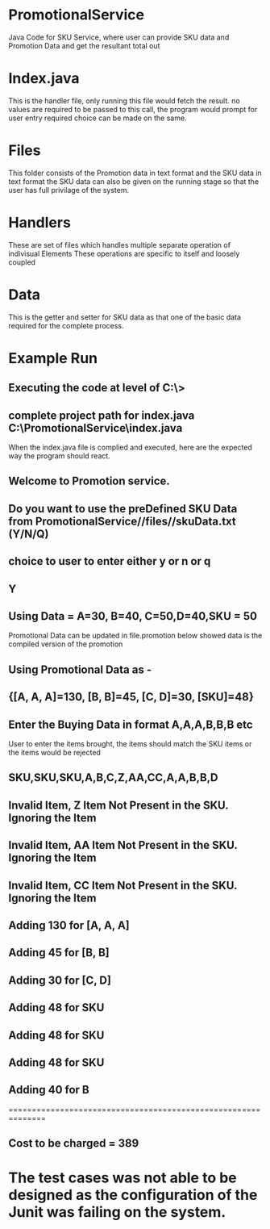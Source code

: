 # PromotionalService
Java Code for SKU Service, where user can provide SKU data and Promotion Data and get the resultant total out

# Index.java
  This is the handler file, only running this file would fetch the result.
  no values are required to be passed to this call, the program would prompt for user entry
  required choice can be made on the same.

# Files <Please configure the file locations if required becoz of difference in Enviornments>
  This folder consists of the Promotion data in text format and the SKU data in text format
  the SKU data can also be given on the running stage so that the user has full privilage of the system.

# Handlers
  These are set of files which handles multiple separate operation of indivisual Elements
  These operations are specific to itself and loosely coupled

# Data
  This is the getter and setter for SKU data as that one of the basic data required for the complete process.

# Example Run
  ## Executing the code at level of C:\\>
  ## complete project path for index.java C:\PromotionalService\index.java
  When the index.java file is complied and executed, here are the expected way the program should react.
    
  ## Welcome to Promotion service. <br />
  ## Do you want to use the preDefined SKU Data from PromotionalService//files//skuData.txt (Y/N/Q)<br />
  ## choice to user to enter either y or n or q
  ## Y
  ## Using Data = A=30, B=40, C=50,D=40,SKU = 50  
  Promotional Data can be updated in file.promotion below showed data is the compiled version of the promotion <br />
  ## Using Promotional Data as - <br />
  ## {[A, A, A]=130, [B, B]=45, [C, D]=30, [SKU]=48} <br />
  ## Enter the Buying Data in format A,A,A,B,B,B etc   <br />
  User to enter the items brought, the items should match the SKU items or the items would be rejected
  
  ## SKU,SKU,SKU,A,B,C,Z,AA,CC,A,A,B,B,D <br />

  ## Invalid Item, Z Item Not Present in the SKU. Ignoring the Item <br />
  ## Invalid Item, AA Item Not Present in the SKU. Ignoring the Item <br />
  ## Invalid Item, CC Item Not Present in the SKU. Ignoring the Item <br />
  ## Adding 130 for [A, A, A]<br />
  ## Adding 45 for [B, B]<br />
  ## Adding 30 for [C, D]<br />
  ## Adding 48 for SKU<br />
  ## Adding 48 for SKU<br />
  ## Adding 48 for SKU<br />
  ## Adding 40 for B<br />

  ==============================================================

  ## Cost to be charged = 389 <br />

# The test cases was not able to be designed as the configuration of the Junit was failing on the system.